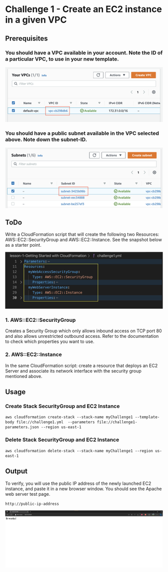 # Challenge 1 - Create an EC2 instance in a given VPC
## Prerequisites
### You should have a VPC available in your account. Note the ID of a particular VPC, to use in your new template.
<p align="center">
  <img src="./resource/VPC-ID.png" alt="animated" />
</p>

### You should have a public subnet available in the VPC selected above. Note down the subnet-ID.
<p align="center">
  <img src="./resource/Public-Subnet.png" alt="animated" />
</p>

## ToDo
Write a CloudFormation script that will create the following two Resources: AWS::EC2::SecurityGroup and AWS::EC2::Instance. See the snapshot below as a starter point.
<p align="center">
  <img src="./resource/ToDo.png" alt="animated" />
</p>

### 1. AWS::EC2::SecurityGroup
Creates a Security Group which only allows inbound access on TCP port 80 and also allows unrestricted outbound access. Refer to the documentation to check which properties you want to use.
### 2. AWS::EC2::Instance
In the same CloudFormation script: create a resource that deploys an EC2 Server and associate its network interface with the security group mentioned above. 
## Usage
### Create Stack SecurityGroup and EC2 Instance
```
aws cloudformation create-stack --stack-name myChallenge1 --template-body file://challenge1.yml  --parameters file://challenge1-parameters.json --region us-east-1
```
### Delete Stack SecurityGroup and EC2 Instance
```
aws cloudformation delete-stack --stack-name myChallenge1 --region us-east-1
```
## Output
To verify, you will use the public IP address of the newly launched EC2 instance, and paste it in a new browser window. You should see the Apache web server test page.
```
http://public-ip-address
```
<p align="center">
  <img src="./resource/Output.jpg" alt="animated" />
</p>
